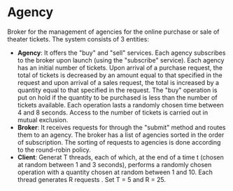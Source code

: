 # Agency
Broker for the management of agencies for the online purchase or sale of theater tickets. The system consists of 3 entities:
* **Agency**: It offers the "buy" and "sell" services. Each agency subscribes to the broker upon launch (using the "subscribe" service). Each agency has an initial number of tickets. Upon arrival of a purchase request, the total of tickets is decreased by an amount equal to that specified in the request and upon arrival of a sales request, the total is increased by a quantity equal to that specified in the request. The "buy" operation is put on hold if the quantity to be purchased is less than the number of tickets available. Each operation lasts a randomly chosen time between 4 and 8 seconds. Access to the number of tickets is carried out in mutual exclusion.
* **Broker**: It receives requests for through the "submit" method and routes them to an agency. The broker has a list of agencies sorted in the order of subscription. The sorting of requests to agencies is done according to the round-robin policy.
* **Client**: Generat T threads, each of which, at the end of a time t (chosen at random between 1 and 3 seconds), performs a randomly chosen operation with a quantity chosen at random between 1 and 10. Each thread generates R requests . Set T = 5 and R = 25.